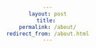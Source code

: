 ```yaml
---
layout: post
title: 
permalink: /about/
redirect_from: /about.html
---
```



<head>
    <style>
        body {
            text-align: center;
        }

        .abouttitle {
            color: #C66BE1;
            font-size: 2rem;
            font-family: Arial, sans-serif;
        }

        .introduction {
            color: black;
            font-size: 1.2rem;
            font-family: Arial, sans-serif;
            padding-left: 10%;
            padding-right: 10%;
            margin-top: 20px;
            text-align: left;
        }

        .small-text {
            color: #5D7DB3;
            font-family: Arial, sans-serif;
            font-size: 1rem;
            font-weight: bold;
        }

        .image-container {
            margin-top: 20px;
        }

        .description {
            color: black;
            font-size: 0.9rem;
            font-family: Arial, sans-serif;
            margin-top: 10px;
        }
    </style>
</head>

<h1 class="abouttitle">Hi there 👋</h1>
<p class="introduction">We are a group of four from Tsinghua University, collaborating to create this website as a platform for sharing and expanding biochemistry knowledge.<br><br>

This project serves as our comprehensive homework for the Biochemistry course, where we aim to explore and present the intricate details of biochemical processes in an accessible and engaging way. The idea behind this website is not only to deepen our own understanding of biochemistry but also to provide a resource for other students, researchers, and enthusiasts who are eager to learn about the fascinating world of molecular biology, metabolic pathways, and cellular mechanisms.<br><br>

Throughout this project, each of us has taken on different responsibilities based on our strengths. From designing the website layout and user interface to collecting relevant images and creating educational videos, we have all contributed to building a cohesive and informative platform. Our goal is to make complex biochemical concepts more approachable and easier to understand, with a special focus on visual aids like pathway diagrams and interactive content. We want visitors to not only learn but also explore the dynamic nature of biochemistry through various sections dedicated to metabolism, enzymes, proteins, and more.<br><br>

This website is a reflection of our passion for biochemistry and our desire to share it with a wider audience. Whether you are a student just starting to learn about the subject or someone with more advanced knowledge, our goal is to create a space where learning biochemistry becomes a rewarding and enjoyable experience.</p>
<br><br><br><br><br>

<h1 class="abouttitle">Our Team</h1>

<img src="{{ '/img/avatar/csq.png' | absolute_url }}" alt="Csq" width="100" height="100" />
<p class="small-text">Siqi Chen</p>
<p class="description">Team Leader, responsible for webpage creation</p>
<br>

<img src="{{ '/img/avatar/lnz.png' | absolute_url }}" alt="Csq" width="100" height="100" />
<p class="small-text">Ningze Lu</p>
<p class="description">Responsible for collecting image materials</p>
<br>

<img src="{{ '/img/avatar/lyq.png' | absolute_url }}" alt="Csq" width="100" height="100" />
<p class="small-text">Yuqing Lei</p>
<p class="description">Responsible for video production</p>
<br>

<img src="{{ '/img/avatar/zzw.png' | absolute_url }}" alt="Csq" width="100" height="100" />
<p class="small-text">Zuowei Zeng</p>
<p class="description">Responsible for creating metabolic pathway diagrams</p>
<br>

<br>









